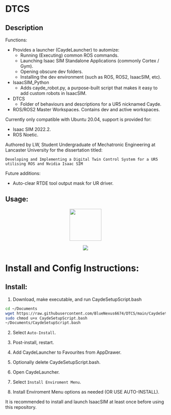 # DTCS
## Description
Functions:
- Provides a launcher (CaydeLauncher) to automize:
  - Running (Executing) common ROS commands.
  - Launching Isaac SIM Standalone Applications (commonly Cortex / Gym).
  - Opening obscure dev folders.
  - Installing the dev environment (such as ROS, ROS2, IsaacSIM, etc).
- IsaacSIM_Python
  - Adds cayde_robot.py, a purpose-built script that makes it easy to add custom robots in IsaacSIM.
- DTCS
  - Folder of behaviours and descriptions for a UR5 nicknamed Cayde.
- ROS/ROS2 Master Workspaces. Contains dev and active workspaces.

Currently only compatible with Ubuntu 20.04, support is provided for:
- Isaac SIM 2022.2.
- ROS Noetic.

Authored by LW, Student Undergraduate of Mechatronic Engineering at Lancaster University for the dissertation titled:

```Developing and Implementing a Digital Twin Control System for a UR5 utilising ROS and Nvidia Isaac SIM```


Future additions:
- Auto-clear RTDE tool output mask for UR driver.


## Usage:
<p align="center">
 <img src="https://user-images.githubusercontent.com/65248566/218260574-a83cd6ab-07f8-4f88-8f2c-bebf3f48dbf3.png" width=100 height=100 />
</p>

<p align="center">
 <img src="https://user-images.githubusercontent.com/65248566/231869077-0ab8451a-de1a-4423-940f-e137e4923bdf.png" />
</p>

# Install and Config Instructions:
## Install:
1. Download, make executable, and run CaydeSetupScript.bash
```bash
cd ~/Documents
wget https://raw.githubusercontent.com/BlueNexus6674/DTCS/main/CaydeSetupScript.bash
sudo chmod u+x CaydeSetupScript.bash
~/Documents/CaydeSetupScript.bash
```

2. Select ```Auto-Install```.

3. Post-install, restart.

4. Add CaydeLauncher to Favourites from AppDrawer.

5. Optionally delete CaydeSetupScript.bash.

6. Open CaydeLauncher.

7. Select ```Install Enviroment Menu```.

8. Install Enviroment Menu options as needed (OR USE AUTO-INSTALL).

It is recommended to install and launch IsaacSIM at least once before using this repository. 
